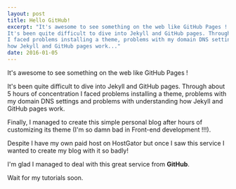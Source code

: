 ```yaml
---
layout: post
title: Hello GitHub!
excerpt: "It's awesome to see something on the web like GitHub Pages !
It's been quite difficult to dive into Jekyll and GitHub pages. Through about 5 hours of concentration
I faced problems installing a theme, problems with my domain DNS settings and problems with understanding
how Jekyll and GitHub pages work..."
date: 2016-01-05
---
```


It's awesome to see something on the web like GitHub Pages !

It's been quite difficult to dive into Jekyll and GitHub pages. Through about 5 hours of concentration
I faced problems installing a theme, problems with my domain DNS settings and problems with understanding
how Jekyll and GitHub pages work.

Finally, I managed to create this simple personal blog after hours of customizing its theme (I'm so damn bad in Front-end development !!!).

Despite I have my own paid host on HostGator but once I saw this service I wanted to create my blog with it so badly!

I'm glad I managed to deal with this great service from __GitHub__.

Wait for my tutorials soon.
